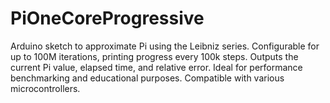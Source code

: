 # PiOneCoreProgressive
Arduino sketch to approximate Pi using the Leibniz series. Configurable for up to 100M iterations, printing progress every 100k steps. Outputs the current Pi value, elapsed time, and relative error. Ideal for performance benchmarking and educational purposes. Compatible with various microcontrollers.

